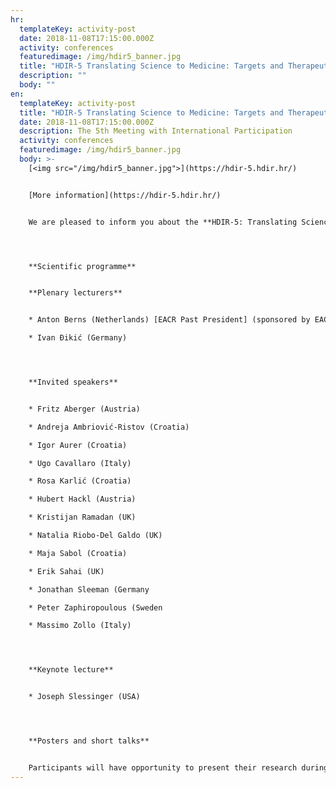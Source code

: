 ```yaml
---
hr:
  templateKey: activity-post
  date: 2018-11-08T17:15:00.000Z
  activity: conferences
  featuredimage: /img/hdir5_banner.jpg
  title: "HDIR-5 Translating Science to Medicine: Targets and Therapeutics"
  description: ""
  body: ""
en:
  templateKey: activity-post
  title: "HDIR-5 Translating Science to Medicine: Targets and Therapeutics"
  date: 2018-11-08T17:15:00.000Z
  description: The 5th Meeting with International Participation
  activity: conferences
  featuredimage: /img/hdir5_banner.jpg
  body: >-
    [<img src="/img/hdir5_banner.jpg">](https://hdir-5.hdir.hr/)


    [More information](https://hdir-5.hdir.hr/)


    We are pleased to inform you about the **HDIR-5: Translating Science to Medicine - Targets and Therapeutics** - The 5th Meeting with International Participation, which will be held on **November 8-10, 2018** in **[Hotel International](https://www.hotel-international.hr/), Zagreb, Croatia**.




    **Scientific programme**


    **Plenary lecturers**


    * Anton Berns (Netherlands) [EACR Past President] (sponsored by EACR)

    * Ivan Đikić (Germany)




    **Invited speakers**


    * Fritz Aberger (Austria)

    * Andreja Ambriović-Ristov (Croatia)

    * Igor Aurer (Croatia)

    * Ugo Cavallaro (Italy)

    * Rosa Karlić (Croatia)

    * Hubert Hackl (Austria)

    * Kristijan Ramadan (UK)

    * Natalia Riobo-Del Galdo (UK)

    * Maja Sabol (Croatia)

    * Erik Sahai (UK)

    * Jonathan Sleeman (Germany

    * Peter Zaphiropoulous (Sweden

    * Massimo Zollo (Italy)




    **Keynote lecture**


    * Joseph Slessinger (USA)




    **Posters and short talks**


    Participants will have opportunity to present their research during poster session. Ten abstracts will be selected for short talks.
---
```

